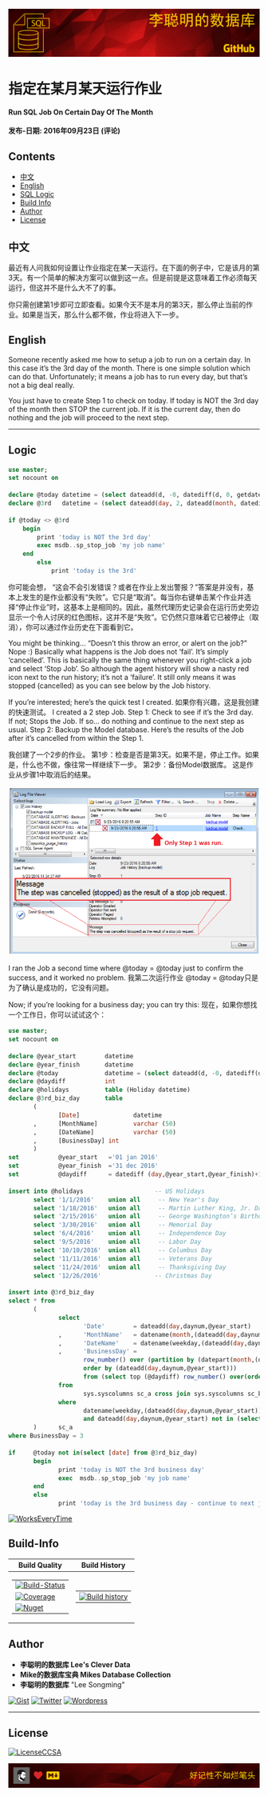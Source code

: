 ![CLEVER DATA GIT REPO](https://raw.githubusercontent.com/LiCongMingDeShujuku/git-resources/master/0-clever-data-github.png "李聪明的数据库")

# 指定在某月某天运行作业
#### Run SQL Job On Certain Day Of The Month
**发布-日期: 2016年09月23日 (评论)**



## Contents

- [中文](#中文)
- [English](#English)
- [SQL Logic](#Logic)
- [Build Info](#Build-Info)
- [Author](#Author)
- [License](#License) 


## 中文
最近有人问我如何设置让作业指定在某一天运行。在下面的例子中，它是该月的第3天。有一个简单的解决方案可以做到这一点。但是前提是这意味着工作必须每天运行，但这并不是什么大不了的事。

你只需创建第1步即可立即查看。如果今天不是本月的第3天，那么停止当前的作业。如果是当天，那么什么都不做，作业将进入下一步。


## English
Someone recently asked me how to setup a job to run on a certain day. In this case it’s the 3rd day of the month. There is one simple solution which can do that. Unfortunately; it means a job has to run every day, but that’s not a big deal really.

You just have to create Step 1 to check on today. If today is NOT the 3rd day of the month then STOP the current job. If it is the current day, then do nothing and the job will proceed to the next step.


---
## Logic
```SQL
use master;
set nocount on
 
declare @today datetime = (select dateadd(d, -0, datediff(d, 0, getdate())))
declare @3rd   datetime = (select dateadd(day, 2, dateadd(month, datediff(month, 0, getdate()), 0)))
 
if @today <> @3rd
    begin
        print 'today is NOT the 3rd day'
        exec msdb..sp_stop_job 'my job name'
    end
        else
            print 'today is the 3rd'


```
你可能会想， “这会不会引发错误？或者在作业上发出警报？”答案是并没有，基本上发生的是作业都没有“失败”。它只是“取消”。每当你右键单击某个作业并选择“停止作业”时，这基本上是相同的。因此，虽然代理历史记录会在运行历史旁边显示一个令人讨厌的红色图标，这并不是“失败”。它仍然只意味着它已被停止（取消），你可以通过作业历史在下面看到它。


You might be thinking… “Doesn’t this throw an error, or alert on the job?” Nope :) Basically what happens is the Job does not ‘fail’. It’s simply ‘cancelled’. This is basically the same thing whenever you right-click a job and select ‘Stop Job’. So although the agent history will show a nasty red icon next to the run history; it’s not a ‘failure’. It still only means it was stopped (cancelled) as you can see below by the Job history.

If you’re interested; here’s the quick test I created.
如果你有兴趣，这是我创建的快速测试。
I created a 2 step Job.
Step 1: Check to see if it’s the 3rd day. If not; Stops the Job. If so… do nothing and continue to the next step as usual.
Step 2: Backup the Model database.
Here’s the results of the Job after it’s cancelled from within the Step 1.

我创建了一个2步的作业。 
第1步：检查是否是第3天。如果不是，停止工作。如果是，什么也不做，像往常一样继续下一步。 
第2步：备份Model数据库。 这是作业从步骤1中取消后的结果。

![#](images/Run-SQL-Job-On-Certain-Day-Of-The-Month-a.png?raw=true "#")

I ran the Job a second time where @today = @today just to confirm the success, and it worked no problem.
我第二次运行作业 @today = @today只是为了确认是成功的，它没有问题。

Now; if you’re looking for a business day; you can try this:
现在，如果你想找一个工作日，你可以试试这个：


```SQL
use master;
set nocount on
 
declare @year_start        datetime
declare @year_finish       datetime
declare @today             datetime = (select dateadd(d, -0, datediff(d, 0, getdate())))
declare @daydiff           int
declare @holidays          table (Holiday datetime)
declare @3rd_biz_day       table
       (
              [Date]               datetime
       ,      [MonthName]          varchar (50)
       ,      [DateName]           varchar (50)
       ,      [BusinessDay] int
       )
set           @year_start   ='01 jan 2016'
set           @year_finish  ='31 dec 2016'
set           @daydiff      = datediff (day,@year_start,@year_finish)+1
 
insert into @holidays                    -- US Holidays
       select '1/1/2016'    union all     -- New Year's Day
       select '1/18/2016'   union all     -- Martin Luther King, Jr. Day
       select '2/15/2016'   union all     -- George Washington’s Birthday
       select '3/30/2016'   union all     -- Memorial Day
       select '6/4/2016'    union all     -- Independence Day
       select '9/5/2016'    union all     -- Labor Day
       select '10/10/2016'  union all     -- Columbus Day
       select '11/11/2016'  union all     -- Veterans Day
       select '11/24/2016'  union all     -- Thanksgiving Day
       select '12/26/2016'               -- Christmas Day
 
insert into @3rd_biz_day
select * from 
       (
              select 
                     'Date'        = dateadd(day,daynum,@year_start)
              ,      'MonthName'   = datename(month,(dateadd(day,daynum,@year_start)))
              ,      'DateName'    = datename(weekday,(dateadd(day,daynum,@year_start)))
              ,      'BusinessDay' = 
                     row_number() over (partition by (datepart(month,(dateadd(day,daynum,@year_start)))) 
                     order by (dateadd(day,daynum,@year_start)))
                     from (select top (@daydiff) row_number() over(order by (select 1))-1 as daynum 
              from 
                     sys.syscolumns sc_a cross join sys.syscolumns sc_b) dates
              where
                     datename(weekday,(dateadd(day,daynum,@year_start))) not in ('saturday','sunday') 
                     and dateadd(day,daynum,@year_start) not in (select holiday from @holidays)
       )      sc_a
where BusinessDay = 3
 
if     @today not in(select [date] from @3rd_biz_day)
       begin
              print 'today is NOT the 3rd business day'
              exec  msdb..sp_stop_job 'my job name'
       end
       else
              print 'today is the 3rd business day - continue to next job step'


```


[![WorksEveryTime](https://forthebadge.com/images/badges/60-percent-of-the-time-works-every-time.svg)](https://shitday.de/)

## Build-Info

| Build Quality | Build History |
|--|--|
|<table><tr><td>[![Build-Status](https://ci.appveyor.com/api/projects/status/pjxh5g91jpbh7t84?svg?style=flat-square)](#)</td></tr><tr><td>[![Coverage](https://coveralls.io/repos/github/tygerbytes/ResourceFitness/badge.svg?style=flat-square)](#)</td></tr><tr><td>[![Nuget](https://img.shields.io/nuget/v/TW.Resfit.Core.svg?style=flat-square)](#)</td></tr></table>|<table><tr><td>[![Build history](https://buildstats.info/appveyor/chart/tygerbytes/resourcefitness)](#)</td></tr></table>|

## Author

- **李聪明的数据库 Lee's Clever Data**
- **Mike的数据库宝典 Mikes Database Collection**
- **李聪明的数据库** "Lee Songming"

[![Gist](https://img.shields.io/badge/Gist-李聪明的数据库-<COLOR>.svg)](https://gist.github.com/congmingshuju)
[![Twitter](https://img.shields.io/badge/Twitter-mike的数据库宝典-<COLOR>.svg)](https://twitter.com/mikesdatawork?lang=en)
[![Wordpress](https://img.shields.io/badge/Wordpress-mike的数据库宝典-<COLOR>.svg)](https://mikesdatawork.wordpress.com/)

---
## License
[![LicenseCCSA](https://img.shields.io/badge/License-CreativeCommonsSA-<COLOR>.svg)](https://creativecommons.org/share-your-work/licensing-types-examples/)

![Lee Songming](https://raw.githubusercontent.com/LiCongMingDeShujuku/git-resources/master/1-clever-data-github.png "李聪明的数据库")

